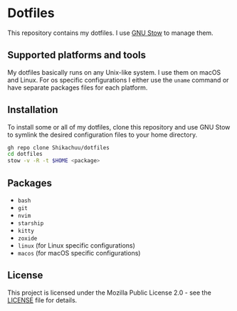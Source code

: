 # Dotfiles

This repository contains my dotfiles. I use [GNU Stow](https://www.gnu.org/software/stow/) to manage them.

## Supported platforms and tools

My dotfiles basically runs on any Unix-like system. I use them on macOS and Linux.
For os specific configurations I either use the `uname` command or have separate packages files for each platform.

## Installation

To install some or all of my dotfiles, clone this repository and use GNU Stow to symlink the desired configuration files to your home directory.

```bash
gh repo clone Shikachuu/dotfiles
cd dotfiles
stow -v -R -t $HOME <package>
```

## Packages

- `bash`
- `git`
- `nvim`
- `starship`
- `kitty`
- `zoxide`
- `linux` (for Linux specific configurations)
- `macos` (for macOS specific configurations)

## License

This project is licensed under the Mozilla Public License 2.0 - see the [LICENSE](LICENSE) file for details.
